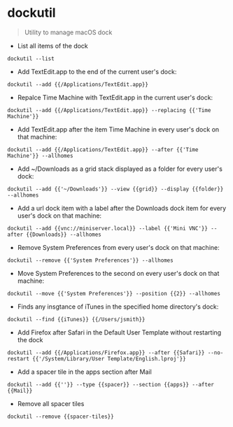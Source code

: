 # dockutil

> Utility to manage macOS dock

- List all items of the dock 

`dockutil --list`

- Add TextEdit.app to the end of the current user's dock:

`dockutil --add {{/Applications/TextEdit.app}}`

- Repalce Time Machine with TextEdit.app in the current user's dock:

`dockutil --add {{/Applications/TextEdit.app}} --replacing {{'Time Machine'}}`

- Add TextEdit.app after the item Time Machine in every user's dock on that machine: 

`dockutil --add {{/Applications/TextEdit.app}} --after {{'Time Machine'}} --allhomes`
 
 - Add ~/Downloads as a grid stack displayed as a folder for every user's dock:

`dockutil --add {{'~/Downloads'}} --view {{grid}} --display {{folder}} --allhomes`

- Add a url dock item with a label after the Downloads dock item for every user's dock on that machine: 

`dockutil --add {{vnc://miniserver.local}} --label {{'Mini VNC'}} --after {{Downloads}} --allhomes`

- Remove System Preferences from every user's dock on that machine: 

`dockutil --remove {{'System Preferences'}} --allhomes`

- Move System Preferences to the second on every user's dock on that machine:

`dockutil --move {{'System Preferences'}} --position {{2}} --allhomes`

- Finds any insgtance of iTunes in the specified home directory's dock:

`dockutil --find {{iTunes}} {{/Users/jsmith}}`

- Add Firefox after Safari in the Default User Template without restarting the dock 

`dockutil --add {{/Applications/Firefox.app}} --after {{Safari}} --no-restart {{'/System/Library/User Template/English.lproj'}}`

- Add a spacer tile in the apps section after Mail 

`dockutil --add {{''}} --type {{spacer}} --section {{apps}} --after {{Mail}}`

- Remove all spacer tiles 

`dockutil --remove {{spacer-tiles}}`